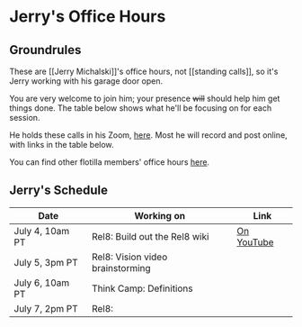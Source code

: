 # Jerry's Office Hours
## Groundrules
These are [[Jerry Michalski]]'s office hours, not [[standing calls]], so it's Jerry working with his garage door open. 

You are very welcome to join him; your presence ~~will~~ should help him get things done. The table below shows what he'll be focusing on for each session. 

He holds these calls in his Zoom, [here](https://us02web.zoom.us/j/4154650256?pwd=Zm5DWGRJcmFmZGtBMmI1Wkx2WUQyZz09). Most he will record and post online, with links in the table below. 

You can find other flotilla members' office hours [here](https://wiki.openglobalmind.com/ogm_culture/office_hours). 

## Jerry's Schedule
| Date            | Working on                       | Link |
| --------------- | -------------------------------- | ---- |
| July 4, 10am PT | Rel8: Build out the Rel8 wiki    | [On YouTube](https://www.youtube.com/watch?v=iNFl5RFspSA)     |
| July 5, 3pm PT  | Rel8: Vision video brainstorming |      |
| July 6, 10am PT | Think Camp: Definitions          |      |
| July 7, 2pm PT  | Rel8:                            |      |
